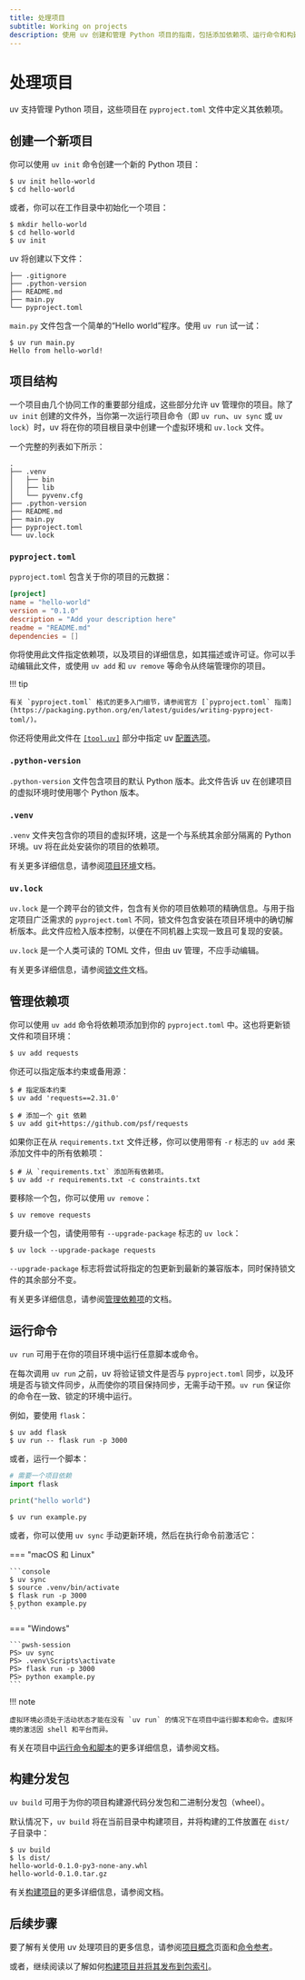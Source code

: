 ```yaml
---
title: 处理项目
subtitle: Working on projects
description: 使用 uv 创建和管理 Python 项目的指南，包括添加依赖项、运行命令和构建可发布的分发包。
---
```


# 处理项目

uv 支持管理 Python 项目，这些项目在 `pyproject.toml` 文件中定义其依赖项。

## 创建一个新项目

你可以使用 `uv init` 命令创建一个新的 Python 项目：

```console
$ uv init hello-world
$ cd hello-world
```

或者，你可以在工作目录中初始化一个项目：

```console
$ mkdir hello-world
$ cd hello-world
$ uv init
```

uv 将创建以下文件：

```text
├── .gitignore
├── .python-version
├── README.md
├── main.py
└── pyproject.toml
```

`main.py` 文件包含一个简单的“Hello world”程序。使用 `uv run` 试一试：

```console
$ uv run main.py
Hello from hello-world!
```

## 项目结构

一个项目由几个协同工作的重要部分组成，这些部分允许 uv 管理你的项目。除了 `uv init` 创建的文件外，当你第一次运行项目命令（即 `uv run`、`uv sync` 或 `uv lock`）时，uv 将在你的项目根目录中创建一个虚拟环境和 `uv.lock` 文件。

一个完整的列表如下所示：

```text
.
├── .venv
│   ├── bin
│   ├── lib
│   └── pyvenv.cfg
├── .python-version
├── README.md
├── main.py
├── pyproject.toml
└── uv.lock
```

### `pyproject.toml`

`pyproject.toml` 包含关于你的项目的元数据：

```toml title="pyproject.toml"
[project]
name = "hello-world"
version = "0.1.0"
description = "Add your description here"
readme = "README.md"
dependencies = []
```

你将使用此文件指定依赖项，以及项目的详细信息，如其描述或许可证。你可以手动编辑此文件，或使用 `uv add` 和 `uv remove` 等命令从终端管理你的项目。

!!! tip

    有关 `pyproject.toml` 格式的更多入门细节，请参阅官方 [`pyproject.toml` 指南](https://packaging.python.org/en/latest/guides/writing-pyproject-toml/)。

你还将使用此文件在 [`[tool.uv]`](../reference/settings/index.md) 部分中指定 uv [配置选项](../concepts/configuration-files.md)。

### `.python-version`

`.python-version` 文件包含项目的默认 Python 版本。此文件告诉 uv 在创建项目的虚拟环境时使用哪个 Python 版本。

### `.venv`

`.venv` 文件夹包含你的项目的虚拟环境，这是一个与系统其余部分隔离的 Python 环境。uv 将在此处安装你的项目的依赖项。

有关更多详细信息，请参阅[项目环境](../concepts/projects/layout.md#_2)文档。

### `uv.lock`

`uv.lock` 是一个跨平台的锁文件，包含有关你的项目依赖项的精确信息。与用于指定项目广泛需求的 `pyproject.toml` 不同，锁文件包含安装在项目环境中的确切解析版本。此文件应检入版本控制，以便在不同机器上实现一致且可复现的安装。

`uv.lock` 是一个人类可读的 TOML 文件，但由 uv 管理，不应手动编辑。

有关更多详细信息，请参阅[锁文件](../concepts/projects/layout.md#_3)文档。

## 管理依赖项

你可以使用 `uv add` 命令将依赖项添加到你的 `pyproject.toml` 中。这也将更新锁文件和项目环境：

```console
$ uv add requests
```

你还可以指定版本约束或备用源：

```console
$ # 指定版本约束
$ uv add 'requests==2.31.0'

$ # 添加一个 git 依赖
$ uv add git+https://github.com/psf/requests
```

如果你正在从 `requirements.txt` 文件迁移，你可以使用带有 `-r` 标志的 `uv add` 来添加文件中的所有依赖项：

```console
$ # 从 `requirements.txt` 添加所有依赖项。
$ uv add -r requirements.txt -c constraints.txt
```

要移除一个包，你可以使用 `uv remove`：

```console
$ uv remove requests
```

要升级一个包，请使用带有 `--upgrade-package` 标志的 `uv lock`：

```console
$ uv lock --upgrade-package requests
```

`--upgrade-package` 标志将尝试将指定的包更新到最新的兼容版本，同时保持锁文件的其余部分不变。

有关更多详细信息，请参阅[管理依赖项](../concepts/projects/dependencies.md)的文档。

## 运行命令

`uv run` 可用于在你的项目环境中运行任意脚本或命令。

在每次调用 `uv run` 之前，uv 将验证锁文件是否与 `pyproject.toml` 同步，以及环境是否与锁文件同步，从而使你的项目保持同步，无需手动干预。`uv run` 保证你的命令在一致、锁定的环境中运行。

例如，要使用 `flask`：

```console
$ uv add flask
$ uv run -- flask run -p 3000
```

或者，运行一个脚本：

```python title="example.py"
# 需要一个项目依赖
import flask

print("hello world")
```

```console
$ uv run example.py
```

或者，你可以使用 `uv sync` 手动更新环境，然后在执行命令前激活它：

=== "macOS 和 Linux"

    ```console
    $ uv sync
    $ source .venv/bin/activate
    $ flask run -p 3000
    $ python example.py
    ```

=== "Windows"

    ```pwsh-session
    PS> uv sync
    PS> .venv\Scripts\activate
    PS> flask run -p 3000
    PS> python example.py
    ```

!!! note

    虚拟环境必须处于活动状态才能在没有 `uv run` 的情况下在项目中运行脚本和命令。虚拟环境的激活因 shell 和平台而异。

有关在项目中[运行命令和脚本](../concepts/projects/run.md)的更多详细信息，请参阅文档。

## 构建分发包

`uv build` 可用于为你的项目构建源代码分发包和二进制分发包（wheel）。

默认情况下，`uv build` 将在当前目录中构建项目，并将构建的工件放置在 `dist/` 子目录中：

```console
$ uv build
$ ls dist/
hello-world-0.1.0-py3-none-any.whl
hello-world-0.1.0.tar.gz
```

有关[构建项目](../concepts/projects/build.md)的更多详细信息，请参阅文档。

## 后续步骤

要了解有关使用 uv 处理项目的更多信息，请参阅[项目概念](../concepts/projects/index.md)页面和[命令参考](../reference/cli/index.md)。

或者，继续阅读以了解如何[构建项目并将其发布到包索引](./package.md)。
